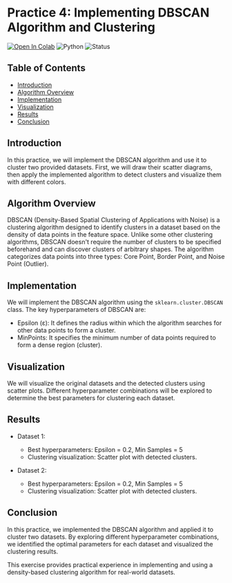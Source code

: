 # Practice 4: Implementing DBSCAN Algorithm and Clustering

[![Open In Colab](https://colab.research.google.com/assets/colab-badge.svg)](https://colab.research.google.com/drive/1khfC6_ZHTRYTqvwQHdgDw1VlAWJmHGCY?usp=sharing)
![Python](https://img.shields.io/badge/python-3.7%20%7C%203.8%20%7C%203.9-blue)
![Status](https://img.shields.io/badge/status-done-green)

## Table of Contents
- [Introduction](#introduction)
- [Algorithm Overview](#algorithm-overview)
- [Implementation](#implementation)
- [Visualization](#visualization)
- [Results](#results)
- [Conclusion](#conclusion)

## Introduction

In this practice, we will implement the DBSCAN algorithm and use it to cluster two provided datasets. First, we will draw their scatter diagrams, then apply the implemented algorithm to detect clusters and visualize them with different colors.


## Algorithm Overview

DBSCAN (Density-Based Spatial Clustering of Applications with Noise) is a clustering algorithm designed to identify clusters in a dataset based on the density of data points in the feature space. Unlike some other clustering algorithms, DBSCAN doesn't require the number of clusters to be specified beforehand and can discover clusters of arbitrary shapes. The algorithm categorizes data points into three types: Core Point, Border Point, and Noise Point (Outlier).

## Implementation

We will implement the DBSCAN algorithm using the `sklearn.cluster.DBSCAN` class. The key hyperparameters of DBSCAN are:
- Epsilon (ε): It defines the radius within which the algorithm searches for other data points to form a cluster.
- MinPoints: It specifies the minimum number of data points required to form a dense region (cluster).

## Visualization

We will visualize the original datasets and the detected clusters using scatter plots. Different hyperparameter combinations will be explored to determine the best parameters for clustering each dataset.

## Results

- Dataset 1:
    - Best hyperparameters: Epsilon = 0.2, Min Samples = 5
    - Clustering visualization: Scatter plot with detected clusters.

- Dataset 2:
    - Best hyperparameters: Epsilon = 0.2, Min Samples = 5
    - Clustering visualization: Scatter plot with detected clusters.

## Conclusion

In this practice, we implemented the DBSCAN algorithm and applied it to cluster two datasets. By exploring different hyperparameter combinations, we identified the optimal parameters for each dataset and visualized the clustering results.

This exercise provides practical experience in implementing and using a density-based clustering algorithm for real-world datasets.
